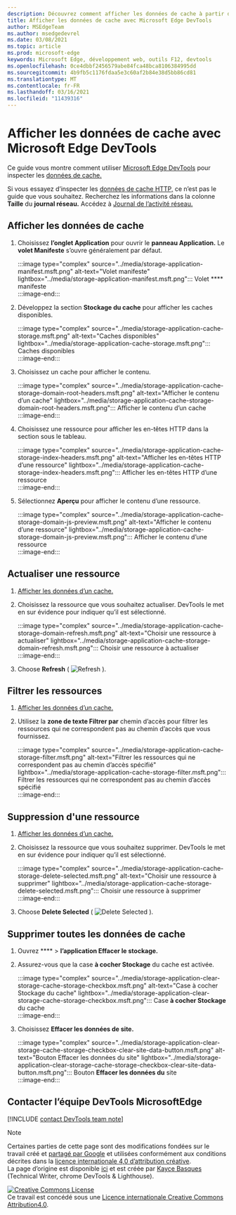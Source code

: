 ```yaml
---
description: Découvrez comment afficher les données de cache à partir du panneau Application de Microsoft Edge DevTools.
title: Afficher les données de cache avec Microsoft Edge DevTools
author: MSEdgeTeam
ms.author: msedgedevrel
ms.date: 03/08/2021
ms.topic: article
ms.prod: microsoft-edge
keywords: Microsoft Edge, développement web, outils F12, devtools
ms.openlocfilehash: 0ce4dbbf2456579abe84fca48bca8106384995dd
ms.sourcegitcommit: 4b9fb5c1176fdaa5e3c60af2b84e38d5bb86cd81
ms.translationtype: MT
ms.contentlocale: fr-FR
ms.lasthandoff: 03/16/2021
ms.locfileid: "11439316"
---
```

<!-- Copyright Kayce Basques 

   Licensed under the Apache License, Version 2.0 (the "License");
   you may not use this file except in compliance with the License.
   You may obtain a copy of the License at

       https://www.apache.org/licenses/LICENSE-2.0

   Unless required by applicable law or agreed to in writing, software
   distributed under the License is distributed on an "AS IS" BASIS,
   WITHOUT WARRANTIES OR CONDITIONS OF ANY KIND, either express or implied.
   See the License for the specific language governing permissions and
   limitations under the License.  -->

# <a name="view-cache-data-with-microsoft-edge-devtools"></a>Afficher les données de cache avec Microsoft Edge DevTools  

Ce guide vous montre comment utiliser [Microsoft Edge DevTools][MicrosoftEdgeDevTools] pour inspecter les [données de cache.][MDNCache]  

Si vous essayez d’inspecter les [données de cache HTTP,][MDNHTTPCaching] ce n’est pas le guide que vous souhaitez.  Recherchez les informations dans la colonne **Taille** du **journal réseau.**  Accédez à [Journal de l’activité réseau.][DevtoolsNetworkLogActivity]  

## <a name="view-cache-data"></a>Afficher les données de cache  

1.  Choisissez **l’onglet Application** pour ouvrir le **panneau Application.**  Le **volet Manifeste** s’ouvre généralement par défaut.  
    
    :::image type="complex" source="../media/storage-application-manifest.msft.png" alt-text="Volet manifeste" lightbox="../media/storage-application-manifest.msft.png":::
       Volet **** manifeste  
    :::image-end:::  
    
1.  Développez la section **Stockage du cache** pour afficher les caches disponibles.  
    
    :::image type="complex" source="../media/storage-application-cache-storage.msft.png" alt-text="Caches disponibles" lightbox="../media/storage-application-cache-storage.msft.png":::
       Caches disponibles  
    :::image-end:::  
    
1.  Choisissez un cache pour afficher le contenu.  
    
    :::image type="complex" source="../media/storage-application-cache-storage-domain-root-headers.msft.png" alt-text="Afficher le contenu d’un cache" lightbox="../media/storage-application-cache-storage-domain-root-headers.msft.png":::
       Afficher le contenu d’un cache  
    :::image-end:::  
    
1.  Choisissez une ressource pour afficher les en-têtes HTTP dans la section sous le tableau.  
    
    :::image type="complex" source="../media/storage-application-cache-storage-index-headers.msft.png" alt-text="Afficher les en-têtes HTTP d’une ressource" lightbox="../media/storage-application-cache-storage-index-headers.msft.png":::
       Afficher les en-têtes HTTP d’une ressource  
    :::image-end:::  
    
1.  Sélectionnez **Aperçu** pour afficher le contenu d’une ressource.  
    
    :::image type="complex" source="../media/storage-application-cache-storage-domain-js-preview.msft.png" alt-text="Afficher le contenu d’une ressource" lightbox="../media/storage-application-cache-storage-domain-js-preview.msft.png":::
       Afficher le contenu d’une ressource  
    :::image-end:::  
    
## <a name="refresh-a-resource"></a>Actualiser une ressource  

1.  [Afficher les données d’un cache.](#view-cache-data)  
1.  Choisissez la ressource que vous souhaitez actualiser.  DevTools le met en sur évidence pour indiquer qu’il est sélectionné.  
    
    :::image type="complex" source="../media/storage-application-cache-storage-domain-refresh.msft.png" alt-text="Choisir une ressource à actualiser" lightbox="../media/storage-application-cache-storage-domain-refresh.msft.png":::
       Choisir une ressource à actualiser  
    :::image-end:::  
    
1.  Choose **Refresh** \( ![ Refresh ](../media/refresh-icon.msft.png) \).  
    
## <a name="filter-resources"></a>Filtrer les ressources  

1.  [Afficher les données d’un cache.](#view-cache-data)  
1.  Utilisez la **zone de texte Filtrer par** chemin d’accès pour filtrer les ressources qui ne correspondent pas au chemin d’accès que vous fournissez.  
    
    :::image type="complex" source="../media/storage-application-cache-storage-filter.msft.png" alt-text="Filtrer les ressources qui ne correspondent pas au chemin d’accès spécifié" lightbox="../media/storage-application-cache-storage-filter.msft.png":::
       Filtrer les ressources qui ne correspondent pas au chemin d’accès spécifié  
    :::image-end:::  
    
## <a name="delete-a-resource"></a>Suppression d'une ressource  

1.  [Afficher les données d’un cache.](#view-cache-data)  
1.  Choisissez la ressource que vous souhaitez supprimer.  DevTools le met en sur évidence pour indiquer qu’il est sélectionné.  
    
    :::image type="complex" source="../media/storage-application-cache-storage-delete-selected.msft.png" alt-text="Choisir une ressource à supprimer" lightbox="../media/storage-application-cache-storage-delete-selected.msft.png":::
       Choisir une ressource à supprimer  
    :::image-end:::  
    
1.  Choose **Delete Selected** \( ![ Delete Selected ](../media/delete-icon.msft.png) \).  
    
## <a name="delete-all-cache-data"></a>Supprimer toutes les données de cache  

1.  Ouvrez ****  >  **l’application Effacer le stockage.**  
1.  Assurez-vous que la case **à cocher Stockage** du cache est activée.  
    
    :::image type="complex" source="../media/storage-application-clear-storage-cache-storage-checkbox.msft.png" alt-text="Case à cocher Stockage du cache" lightbox="../media/storage-application-clear-storage-cache-storage-checkbox.msft.png":::
       Case **à cocher Stockage** du cache  
    :::image-end:::  
    
1.  Choisissez **Effacer les données de site.**  
    
    :::image type="complex" source="../media/storage-application-clear-storage-cache-storage-checkbox-clear-site-data-button.msft.png" alt-text="Bouton Effacer les données du site" lightbox="../media/storage-application-clear-storage-cache-storage-checkbox-clear-site-data-button.msft.png":::
       Bouton **Effacer les données du** site  
    :::image-end:::  
    
## <a name="getting-in-touch-with-the-microsoft-edge-devtools-team"></a>Contacter l’équipe DevTools MicrosoftEdge  

[!INCLUDE [contact DevTools team note](../includes/contact-devtools-team-note.md)]  

<!-- links -->  

[MicrosoftEdgeDevTools]: ../../devtools-guide-chromium/index.md "Outils de développement Microsoft Edge (Chromium) | Documents Microsoft"  
[DevtoolsNetworkLogActivity]: ../network/index.md#log-network-activity  "Journal de l’activité réseau | Documents Microsoft"  

[MDNCache]: https://developer.mozilla.org/docs/Web/API/Cache "Cache | MDN"  
[MDNHTTPCaching]: https://developer.mozilla.org/docs/Web/HTTP/Caching "Mise en cache HTTP | MDN"  

> [!NOTE]
> Certaines parties de cette page sont des modifications fondées sur le travail créé et [partagé par Google][GoogleSitePolicies] et utilisées conformément aux conditions décrites dans la [licence internationale 4,0 d’attribution créative][CCA4IL].  
> La page d’origine est disponible [ici](https://developers.google.com/web/tools/chrome-devtools/storage/cache) et est créée par [Kayce Basques][KayceBasques] \(Technical Writer, chrome DevTools \& Lighthouse\).  

[![Creative Commons License][CCby4Image]][CCA4IL]  
Ce travail est concédé sous une [Licence internationale Creative Commons Attribution4.0][CCA4IL].  

[CCA4IL]: https://creativecommons.org/licenses/by/4.0  
[CCby4Image]: https://i.creativecommons.org/l/by/4.0/88x31.png  
[GoogleSitePolicies]: https://developers.google.com/terms/site-policies  
[KayceBasques]: https://developers.google.com/web/resources/contributors/kaycebasques  
